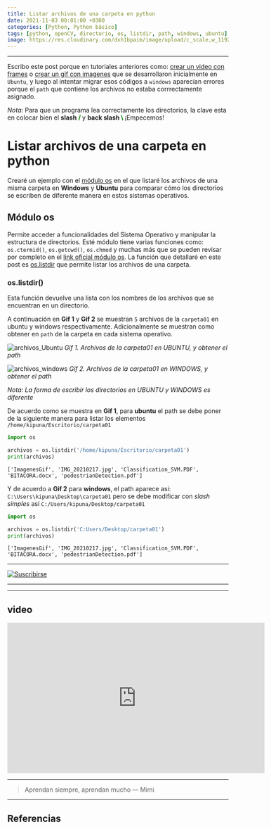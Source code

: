 ```yaml
---
title: Listar archivos de una carpeta en python
date: 2021-11-03 00:01:00 +0300
categories: [Python, Python básico]
tags: [python, openCV, directorio, os, listdir, path, windows, ubuntu]
image: https://res.cloudinary.com/dxh1bpaim/image/upload/c_scale,w_1192/v1636478056/kipunaEC/listarArchivos/portadaBlogLista-min_qn9tpi.png
---
```


***

Escribo este post porque en tutoriales anteriores como: [crear un video con frames](../Crear-un-video-con-frames-openCV-python/) o [crear un gif con imagenes](../Crear-un-gif-con-imagenes-imageio-python/) que se desarrollaron inicialmente en `Ubuntu`, y luego al intentar migrar esos códigos a `windows` aparecían errores porque el `path` que contiene los archivos no estaba corrrectamente asignado. 

*Nota:* Para que un programa lea correctamente los directorios, la clave esta en colocar bien el **slash** <b style='color:green'> / </b> y **back slash**<b style='color:green'> \ </b> ¡Empecemos!

# Listar archivos de una carpeta en python
Crearé un ejemplo con el [módulo os](https://docs.python.org/3/library/os.html) en el que listaré los archivos de una misma carpeta en **Windows** y **Ubuntu** para comparar cómo los directorios se escriben de diferente manera en estos sistemas operativos.

## Módulo os
Permite acceder a funcionalidades del Sistema Operativo y manipular la estructura de directorios. Esté módulo tiene varias funciones como:  `os.ctermid()`, `os.getcwd()`, `os.chmod` y muchas más que se pueden revisar por completo en el [link oficial módulo os](https://docs.python.org/3/library/os.html). La función que detallaré en este post es [os.listdir](https://docs.python.org/3/library/os.html#os.listdir) que permite listar los archivos de una carpeta.  

### os.listdir()
Esta función devuelve una lista con los nombres de los archivos que se encuentran en un directorio. 

A continuación en **Gif 1** y **Gif 2** se muestran `5` archivos de la `carpeta01` en ubuntu y windows respectivamente. Adicionalmente se muestran como obtener en `path` de la carpeta en cada sistema operativo.

![archivos_Ubuntu](https://res.cloudinary.com/dxh1bpaim/image/upload/v1636196171/kipunaEC/listarArchivos/dirUbuntu_dcp8ps.gif)
_Gif 1. Archivos de la carpeta01 en UBUNTU, y obtener el path_

![archivos_windows](https://res.cloudinary.com/dxh1bpaim/image/upload/v1636477046/kipunaEC/listarArchivos/dirWindows_jad5rn.gif)
_Gif 2. Archivos de la carpeta01 en WINDOWS, y obtener el path_

*Nota: La forma de escribir los directorios en UBUNTU y WINDOWS es diferente*

De acuerdo como se muestra en **Gif 1**, para **ubuntu** el path se debe poner de la siguiente manera para listar los elementos `/home/kipuna/Escritorio/carpeta01`

```python
import os

archivos = os.listdir('/home/kipuna/Escritorio/carpeta01')
print(archivos)
```

```terminal
['ImagenesGif', 'IMG_20210217.jpg', 'Classification_SVM.PDF', 'BITACORA.docx', 'pedestrianDetection.pdf']
```
Y de acuerdo a **Gif 2** para **windows**, el path aparece asi: `C:\Users\kipuna\Desktop\carpeta01` pero se debe modificar con *slash simples* así `C:/Users/kipuna/Desktop/carpeta01`

```python
import os

archivos = os.listdir('C:Users/Desktop/carpeta01')
print(archivos)
```

```terminal
['ImagenesGif', 'IMG_20210217.jpg', 'Classification_SVM.PDF', 'BITACORA.docx', 'pedestrianDetection.pdf']
```

***

[Gif]: https://res.cloudinary.com/dxh1bpaim/image/upload/c_scale,w_728/v1633444807/kipunaEC/gifs/patricio5_h2janv.gif
[suscribirse]: https://www.youtube.com/channel/UCLHyReaGzfUcaiGoEN5jXEA "Clic para suscribirse en youtube"
[![Suscribirse][Gif]][suscribirse]

***


***
## video

<div class="embed-container">

<iframe width="586" height="342" src="https://www.youtube.com/embed/fiilnEu1_vM" frameborder="0" allow="accelerometer; autoplay; clipboard-write; encrypted-media; gyroscope; picture-in-picture" allowfullscreen></iframe>

</div>

*** 

> Aprendan siempre, aprendan mucho — Mimi

***


## Referencias

[^1]: OpenCV documentación. *Canny Edge Detection*. [https://docs.opencv.org/3.4/da/d22/tutorial_py_canny.html](https://docs.opencv.org/3.4/da/d22/tutorial_py_canny.html)
